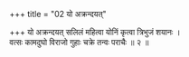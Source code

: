 +++
title = "02 यो अक्रन्दयत्"

+++
यो अक्रन्दयत् सलिलं महित्वा योनिं कृत्वा त्रिभुजं शयानः ।  
वत्सः कामदुघो विराजो गुहाः चक्रे तन्वः पराचैः ॥ २ ॥
